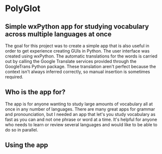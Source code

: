 # PolyGlot
Simple wxPython app for studying vocabulary across multiple languages at once
---
The goal for this project was to create a simple app that is also useful in order to get experience creating GUIs in Python. 
The user interface was created using wxPython. The automatic translations for the words is carried out by calling the Google Translate
services provided through the GoogleTrans Python package. These translation aren't perfect because the context isn't always inferred correctly, so
manual insertion is sometimes required. 

## Who is the app for?

The app is for anyone wanting to study large amounts of vocabulary all at once in any number of languages. There are many great apps for grammar and pronounciation, but I needed an app that let's you study vocabulary as fast as you can and not one phrase or word at a time. It's helpful for anyone
who needs to learn or review several languages and would like to be able to do so in parallel.

## Using the app


